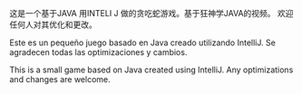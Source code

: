 这是一个基于JAVA 用INTELI J 做的贪吃蛇游戏。基于狂神学JAVA的视频。 欢迎任何人对其优化和更改。

Este es un pequeño juego basado en Java creado utilizando IntelliJ. Se agradecen todas las optimizaciones y cambios.

This is a small game based on Java created using IntelliJ. Any optimizations and changes are welcome.
